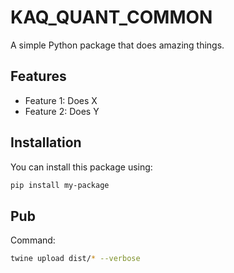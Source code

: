 # KAQ_QUANT_COMMON

A simple Python package that does amazing things.

## Features

- Feature 1: Does X
- Feature 2: Does Y

## Installation

You can install this package using:

```bash
pip install my-package
```

## Pub
Command:
```bash
twine upload dist/* --verbose